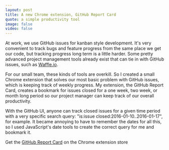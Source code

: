 ```yaml
---
layout: post
title: A new Chrome extension, GitHub Report Card
quote: a simple productivity tool
image: false
video: false
---
```


At work, we use GitHub issues for kanban style development. It's very convenient to track bugs and feature progress from the same place we get our code, but tracking progress long term is a little harder. Some pretty advanced project management tools already exist that can tie in with GitHub issues, such as [Waffle.io](https://waffle.io/).

For our small team, these kinds of tools are overkill. So I created a small Chrome extension that solves our most basic problem with GitHub issues, which is keeping track of weekly progress. My extension, the GitHub Report Card, creates a bookmark for issues closed for a one week, two week, or month long period so our project manager can keep track of our overall productivity.

With the GitHub UI, anyone can track closed issues for a given time period with a very specific search query: "is:issue closed:2016-01-10..2016-01-17", for example. It became annoying to have to remember the dates for all this, so I used JavaScript's date tools to create the correct query for me and bookmark it.

Get the [GitHub Report Card](https://chrome.google.com/webstore/detail/github-report-card/ekilihfbhknpfdackiolkhapdolbbpae) on the Chrome extension store
